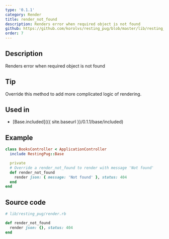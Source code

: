 ```yaml
---
type: '0.1.1'
category: Render
title: render_not_found
description: Renders error when required object is not found
github: https://github.com/korolvs/resting_pug/blob/master/lib/resting_pug/render.rb#L142
order: 7
---
```


## Description
Renders error when required object is not found

## Tip
Override this method to add more complicated logic of rendering.

## Used in
- [Base.included]({{ site.baseurl }}/0.1.1/base/included)

## Example
```ruby
class BooksController < ApplicationController
  include RestingPug::Base

  private
  # Override a render_not_found to render with message 'Not found'
  def render_not_found
    render json: { message: 'Not found' }, status: 404
  end
end
```

## Source code
```ruby
# lib/resting_pug/render.rb

def render_not_found
  render json: {}, status: 404
end
```



